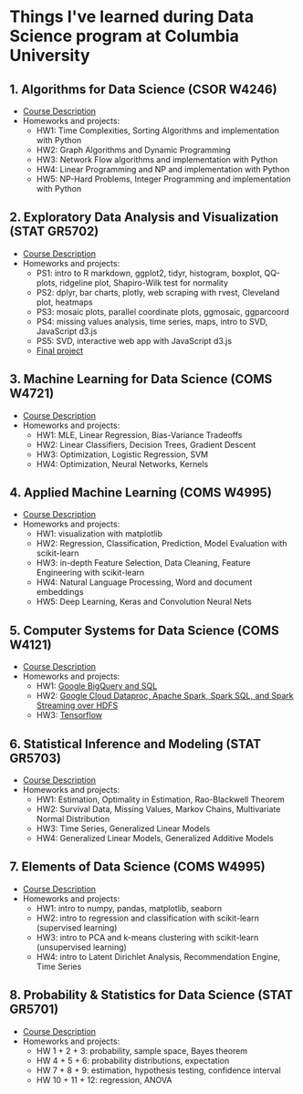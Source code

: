 # Things I've learned during Data Science program at Columbia University

## 1. Algorithms for Data Science (CSOR W4246)

- [Course Description](https://www.datascience.columbia.edu/course-inventory)
- Homeworks and projects:
	- HW1: Time Complexities, Sorting Algorithms and implementation with Python
	- HW2: Graph Algorithms and Dynamic Programming
	- HW3: Network Flow algorithms and implementation with Python
	- HW4: Linear Programming and NP and implementation with Python
	- HW5: NP-Hard Problems, Integer Programming and implementation with Python

## 2. Exploratory Data Analysis and Visualization (STAT GR5702)

- [Course Description](https://www.datascience.columbia.edu/course-inventory)
- Homeworks and projects:
	- PS1: intro to R markdown, ggplot2, tidyr, histogram, boxplot, QQ-plots, ridgeline plot, Shapiro-Wilk test for normality
	- PS2: dplyr, bar charts, plotly, web scraping with rvest, Cleveland plot, heatmaps
	- PS3: mosaic plots, parallel coordinate plots, ggmosaic, ggparcoord
	- PS4: missing values analysis, time series, maps, intro to SVD, JavaScript d3.js
	- PS5: SVD, interactive web app with JavaScript d3.js
	- [Final project](https://jqz300.github.io/edav_proj/)

## 3. Machine Learning for Data Science (COMS W4721)

- [Course Description](https://www.datascience.columbia.edu/course-inventory)
- Homeworks and projects:
	- HW1: MLE, Linear Regression, Bias-Variance Tradeoffs
	- HW2: Linear Classifiers, Decision Trees, Gradient Descent
	- HW3: Optimization, Logistic Regression, SVM
	- HW4: Optimization, Neural Networks, Kernels

## 4. Applied Machine Learning (COMS W4995)

- [Course Description](https://www.cs.columbia.edu/~amueller/comsw4995s20/schedule/)
- Homeworks and projects:
	- HW1: visualization with matplotlib
	- HW2: Regression, Classification, Prediction, Model Evaluation with scikit-learn
	- HW3: in-depth Feature Selection, Data Cleaning, Feature Engineering with scikit-learn
	- HW4: Natural Language Processing, Word and document embeddings
	- HW5: Deep Learning, Keras and Convolution Neural Nets

## 5. Computer Systems for Data Science (COMS W4121)

- [Course Description](https://cs-w4121.github.io)
- Homeworks and projects:
	- HW1: [Google BigQuery and SQL](https://cs-w4121.github.io/homeworks/hw1.html)
	- HW2: [Google Cloud Dataproc, Apache Spark, Spark SQL, and Spark Streaming over HDFS](https://cs-w4121.github.io/homeworks/hw2.html)
	- HW3: [Tensorflow](https://cs-w4121.github.io/homeworks/hw3.html)


## 6. Statistical Inference and Modeling (STAT GR5703)

- [Course Description](https://www.datascience.columbia.edu/course-inventory)
- Homeworks and projects:
	- HW1: Estimation, Optimality in Estimation, Rao-Blackwell Theorem
	- HW2: Survival Data, Missing Values, Markov Chains, Multivariate Normal Distribution
	- HW3: Time Series, Generalized Linear Models
	- HW4: Generalized Linear Models, Generalized Additive Models

## 7. Elements of Data Science (COMS W4995)

- [Course Description](https://www.datascience.columbia.edu/course-inventory)
- Homeworks and projects:
	- HW1: intro to numpy, pandas, matplotlib, seaborn
	- HW2: intro to regression and classification with scikit-learn (supervised learning)
	- HW3: intro to PCA and k-means clustering with scikit-learn (unsupervised learning)
	- HW4: intro to Latent Dirichlet Analysis, Recommendation Engine, Time Series

## 8. Probability & Statistics for Data Science (STAT GR5701)

- [Course Description](https://www.datascience.columbia.edu/course-inventory)
- Homeworks and projects:
	- HW 1 + 2 + 3: probability, sample space, Bayes theorem
	- HW 4 + 5 + 6: probability distributions, expectation
	- HW 7 + 8 + 9: estimation,  hypothesis testing, confidence interval
	- HW 10 + 11 + 12: regression, ANOVA
